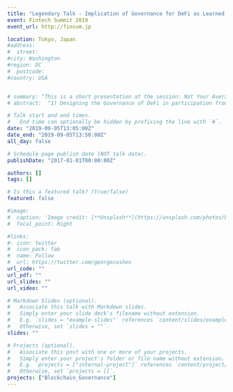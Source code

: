 ```yaml
---
title: "Legendary Talk - Implication of Governance for DeFi as Learned From Wisdom of Internet Governance"
event: Fintech Summit 2019
event_url: http://finsum.jp

location: Tokyo, Japan
#address:
#  street:
#city: Washington
#region: DC
#  postcode:
#country: USA


# summary: "This is a short presentation at the session: Not Your Average White Paper: Academic Research on Blockchains."
# abstract:  "1) Designing the Governance of DeFi in participation from various stakeholders [tech-community,academia and regulators etc.], 2) Analogy of Internet Governance, 3) Is this a Decentralization or a Centralization? - DeFi and BigTech"

# Talk start and end times.
#   End time can optionally be hidden by prefixing the line with `#`.
date: "2019-09-05T13:05:00Z"
date_end: "2019-09-05T13:50:00Z"
all_day: false

# Schedule page publish date (NOT talk date).
publishDate: "2017-01-01T00:00:00Z"

authors: []
tags: []

# Is this a featured talk? (true/false)
featured: false

#image:
#  caption: 'Image credit: [**Unsplash**](https://unsplash.com/photos/bzdhc5b3Bxs)'
#  focal_point: Right

#links:
#- icon: twitter
#  icon_pack: fab
#  name: Follow
#  url: https://twitter.com/georgecushen
url_code: ""
url_pdf: ""
url_slides: ""
url_video: ""

# Markdown Slides (optional).
#   Associate this talk with Markdown slides.
#   Simply enter your slide deck's filename without extension.
#   E.g. `slides = "example-slides"` references `content/slides/example-slides.md`.
#   Otherwise, set `slides = ""`.
slides: ""

# Projects (optional).
#   Associate this post with one or more of your projects.
#   Simply enter your project's folder or file name without extension.
#   E.g. `projects = ["internal-project"]` references `content/project/deep-learning/index.md`.
#   Otherwise, set `projects = []`.
projects: ["Blockchain_Governance"]
---
```

